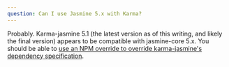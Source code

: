 ```yaml
---
question: Can I use Jasmine 5.x with Karma?
---
```


Probably. Karma-jasmine 5.1 (the latest version as of this writing, and likely 
the final version) appears to be compatible with jasmine-core 5.x. You should
be able to
[use an NPM override to override karma-jasmine's dependency specification](https://github.com/dfederm/karma-jasmine-html-reporter/issues/74#issuecomment-1576032674).